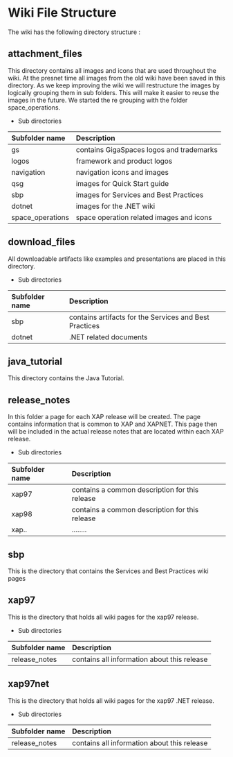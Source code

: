 # Wiki File Structure

The wiki has the following directory structure :


##  attachment_files

This directory contains all images and icons that are used throughout the wiki.
At the presnet time all images from the old wiki have been saved in this directory. As we keep improving
the wiki we will restructure the images by logically grouping them in sub folders. This will make it easier
to reuse the images in the future. We started the re grouping with the folder space_operations.

* Sub directories

|Subfolder name |Description|
|:------|:---------------------------------------|
| gs    |contains GigaSpaces logos and trademarks|
|logos |framework and product logos |
|navigation | navigation icons and images |
|qsg | images for Quick Start guide |
| sbp | images for Services and Best Practices |
|dotnet| images for the .NET wiki |
|space_operations| space operation related images and icons|


## download_files

All downloadable artifacts like examples and presentations are placed in this directory.

* Sub directories

|Subfolder name |Description|
|:------|:---------------------------------------|
| sbp   |contains artifacts for the Services and Best Practices |
|dotnet |.NET related documents |


## java_tutorial

This directory contains the Java Tutorial.


## release_notes

In this folder a page for each XAP release will be created. The page contains information that is common to XAP and XAPNET.
This page then will be included in the actual release notes that are located within each XAP release.

* Sub directories

|Subfolder name |Description|
|:------|:---------------------------------------|
| xap97   |contains a common description for this release |
| xap98   |contains a common description for this release |
| xap..   | ........ |


## sbp

This is the directory that contains the Services and Best Practices wiki pages


## xap97

This is the directory that holds all wiki pages for the xap97 release.

* Sub directories

|Subfolder name |Description|
|:------|:---------------------------------------|
| release_notes | contains all information about this release |

## xap97net

This is the directory that holds all wiki pages for the xap97 .NET release.

* Sub directories

|Subfolder name |Description|
|:------|:---------------------------------------|
| release_notes | contains all information about this release |